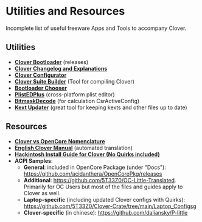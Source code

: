 # Utilities and Resources
Incomplete list of useful freeware Apps and Tools to accompany Clover.

## Utilities
- [**Clover Bootloader**](https://github.com/CloverHackyColor/CloverBootloader/releases) (releases)
- [**Clover Changelog and Explanations**](https://www.insanelymac.com/forum/topic/304530-clover-change-explanations/)
- [**Clover Configurator**](https://mackie100projects.altervista.org/download-clover-configurator/)
- [**Clover Suite Builder**](https://www.insanelymac.com/forum/topic/347872-introducing-clover-suite-builder/) (Tool for compiling Clover)
- [**Bootloader Chooser**](https://github.com/jief666/BootloaderChooser)
- [**PlistEDPlus**](https://github.com/ic005k/PlistEDPlus) (cross-platform plist editor)
- [**BitmaskDecode**](https://github.com/corpnewt/BitmaskDecode/) (for calculation CsrActiveConfig) 
- [**Kext Updater**](https://www.sl-soft.de/kext-updater/) (great tool for keeping kexts and other files up to date)

## Resources
- [**Clover vs OpenCore Nomenclature**](https://github.com/dortania/OpenCore-Install-Guide/blob/master/clover-conversion/Clover-config.md)
- [**English Clover Manual**](https://drovosek01.github.io/CloverHackyColor-WebVersion/english/from%20Cloudconvert/Clover_Of_Khaki_Color_eng_5129.html) (automated translation)
- [**Hackintosh Install Guide for Clover (No Quirks included)**](https://hackintosh.gitbook.io/r-hackintosh-vanilla-desktop-guide/)
- **ACPI Samples**:
	- **General**: included in OpenCore Package (under "Docs"): https://github.com/acidanthera/OpenCorePkg/releases
	- **Additional**: https://github.com/5T33Z0/OC-Little-Translated. Primarily for OC Users but most of the files and guides apply to Clover as well.
	- **Laptop-specific** (including updated Clover configs with Quirks): https://github.com/5T33Z0/Clover-Crate/tree/main/Laptop_Configsg
	- **Clover-specific** (in chinese): https://github.com/daliansky/P-little
